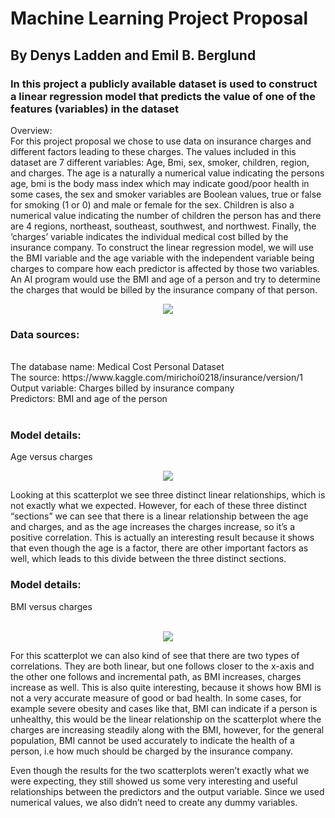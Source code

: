 # Machine Learning Project Proposal
## By Denys Ladden and Emil B. Berglund


### In this project a publicly available dataset is used to construct a linear regression model that predicts the value of one of the features (variables) in the dataset <br /> 
Overview:
 <br /> 
For this project proposal we chose to use data on insurance charges and different factors leading to these charges. The values included in this dataset are 7 different variables: Age, Bmi, sex, smoker, children, region, and charges. The age is a naturally a numerical value indicating the persons age, bmi is the body mass index which may indicate good/poor health in some cases, the sex and smoker variables are Boolean values, true or false for smoking (1 or 0) and male or female for the sex. Children is also a numerical value indicating the number of children the person has and there are 4 regions, northeast, southeast, southwest, and northwest. Finally, the ‘charges’ variable indicates the individual medical cost billed by the insurance company. 
To construct the linear regression model, we will use the BMI variable and the age variable with the independent variable being charges to compare how each predictor is affected by those two variables. An AI program would use the BMI and age of a person and try to determine the charges that would be billed by the insurance company of that person. 
<p align="center">
  <img src="https://i.ibb.co/xMTHskp/Picture1.png" />
</p>




### Data sources:
 <br /> 
The database name: Medical Cost Personal Dataset <br /> 
The source: https://www.kaggle.com/mirichoi0218/insurance/version/1 <br /> 
Output variable: Charges billed by insurance company <br /> 
Predictors: BMI and age of the person  <br /> 
 <br /> 







### Model details: <br /> 
Age versus charges
 <br /> 
 <p align="center">
  <img src="https://i.ibb.co/LgM4mcn/Picture2.png" />
</p>
 
Looking at this scatterplot we see three distinct linear relationships, which is not exactly what we expected. However, for each of these three distinct “sections” we can see that there is a linear relationship between the age and charges, and as the age increases the charges increase, so it’s a positive correlation. 
This is actually an interesting result because it shows that even though the age is a factor, there are other important factors as well, which leads to this divide between the three distinct sections.




### Model details: <br /> 
BMI versus charges
 <br />
  <br /> 
 <p align="center">
  <img src="https://i.ibb.co/rc3DH16/Picture3.png" />
</p>
For this scatterplot we can also kind of see that there are two types of correlations. They are both linear, but one follows closer to the x-axis and the other one follows and incremental path, as BMI increases, charges increase as well. 
This is also quite interesting, because it shows how BMI is not a very accurate measure of good or bad health. In some cases, for example severe obesity and cases like that, BMI can indicate if a person is unhealthy, this would be the linear relationship on the scatterplot where the charges are increasing steadily along with the BMI, however, for the general population, BMI cannot be used accurately to indicate the health of a person, i.e how much should be charged by the insurance company.  

Even though the results for the two scatterplots weren’t exactly what we were expecting, they still showed us some very interesting and useful relationships between the predictors and the output variable. Since we used numerical values, we also didn’t need to create any dummy variables.

